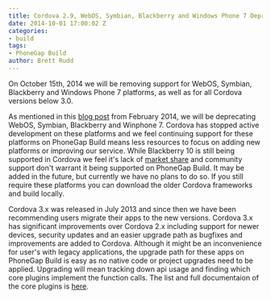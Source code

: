 ```yaml
---
title: Cordova 2.9, WebOS, Symbian, Blackberry and Windows Phone 7 Deprecations
date: 2014-10-01 17:00:02 Z
categories:
- build
tags:
- PhoneGap Build
author: Brett Rudd
---
```


On October 15th, 2014 we will be removing support for WebOS, Symbian, Blackberry
and Windows Phone 7 platforms, as well as for all Cordova versions below 3.0.

As mentioned in this [blog post](https://phonegap.com/blog/2014/02/21/platform-deprecation/)
from February 2014, we will
be deprecating WebOS, Symbian, Blackberry and Winphone 7. Cordova has stopped active development
on these platforms and we feel continuing support for these platforms on
PhoneGap Build means less resources to focus on adding new platforms or
improving our service. While Blackberry 10 is still being supported in Cordova we
feel it's lack of [market share](http://www.idc.com/prodserv/smartphone-os-market-share.jsp) and
community support don't warrant it being supported on PhoneGap
Build. It may be added in the future, but currently we have no plans to do so. If you still require these
platforms you can download the older Cordova frameworks and build locally.

Cordova 3.x was released in July 2013 and since then we have been recommending
users migrate their apps to the new versions. Cordova 3.x has significant improvements
over Cordova 2.x including support for newer devices, security updates and an easier upgrade
path as bugfixes and improvements are added to Cordova. Although it might be an
inconvenience for user's with legacy applications, the upgrade path for these
apps on PhoneGap Build is easy as no native code or project upgrades need to
be applied. Upgrading will mean tracking down api usage and finding which core plugins
implement the function calls. The list and full documentaion of the core plugins is
[here](http://docs.phonegap.com/en/3.5.0/cordova_plugins_pluginapis.md.html#Plugin%20APIs).
